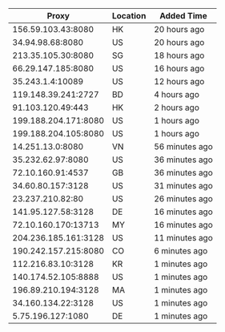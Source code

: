 | Proxy | Location | Added Time |
|---------|----------|------------|
| 156.59.103.43:8080 | HK | 20 hours ago |
| 34.94.98.68:8080 | US | 20 hours ago |
| 213.35.105.30:8080 | SG | 18 hours ago |
| 66.29.147.185:8080 | US | 16 hours ago |
| 35.243.1.4:10089 | US | 12 hours ago |
| 119.148.39.241:2727 | BD | 4 hours ago |
| 91.103.120.49:443 | HK | 2 hours ago |
| 199.188.204.171:8080 | US | 1 hours ago |
| 199.188.204.105:8080 | US | 1 hours ago |
| 14.251.13.0:8080 | VN | 56 minutes ago |
| 35.232.62.97:8080 | US | 36 minutes ago |
| 72.10.160.91:4537 | GB | 36 minutes ago |
| 34.60.80.157:3128 | US | 31 minutes ago |
| 23.237.210.82:80 | US | 26 minutes ago |
| 141.95.127.58:3128 | DE | 16 minutes ago |
| 72.10.160.170:13713 | MY | 16 minutes ago |
| 204.236.185.161:3128 | US | 11 minutes ago |
| 190.242.157.215:8080 | CO | 6 minutes ago |
| 112.216.83.10:3128 | KR | 1 minutes ago |
| 140.174.52.105:8888 | US | 1 minutes ago |
| 196.89.210.194:3128 | MA | 1 minutes ago |
| 34.160.134.22:3128 | US | 1 minutes ago |
| 5.75.196.127:1080 | DE | 1 minutes ago |
